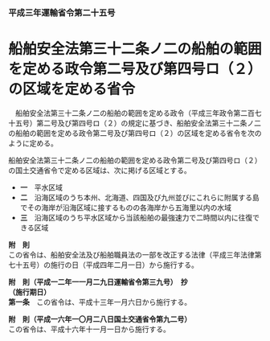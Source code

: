 ### 平成三年運輸省令第二十五号  
# 船舶安全法第三十二条ノ二の船舶の範囲を定める政令第二号及び第四号ロ（２）の区域を定める省令  
　船舶安全法第三十二条ノ二の船舶の範囲を定める政令（平成三年政令第二百七十五号）第二号及び第四号ロ（２）の規定に基づき、船舶安全法第三十二条ノ二の船舶の範囲を定める政令第二号及び第四号ロ（２）の区域を定める省令を次のように定める。  
  
船舶安全法第三十二条ノ二の船舶の範囲を定める政令第二号及び第四号ロ（２）の国土交通省令で定める区域は、次に掲げる区域とする。  
* **一**　平水区域  
* **二**　沿海区域のうち本州、北海道、四国及び九州並びにこれらに附属する島でその海岸が沿海区域に接するものの各海岸から五海里以内の水域  
* **三**　沿海区域のうち平水区域から当該船舶の最強速力で二時間以内に往復できる区域  
  
**附　則**  
この省令は、船舶安全法及び船舶職員法の一部を改正する法律（平成三年法律第七十五号）の施行の日（平成四年二月一日）から施行する。  
  
**附　則（平成一二年一一月二九日運輸省令第三九号）　抄**  
**（施行期日）**  
**第一条**　この省令は、平成十三年一月六日から施行する。  
  
**附　則（平成一六年一〇月二八日国土交通省令第九二号）**  
この省令は、平成十六年十一月一日から施行する。  
  
